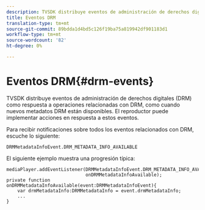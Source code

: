 ```yaml
---
description: TVSDK distribuye eventos de administración de derechos digitales (DRM) como respuesta a operaciones relacionadas con DRM, como cuando nuevos metadatos DRM están disponibles. El reproductor puede implementar acciones en respuesta a estos eventos.
title: Eventos DRM
translation-type: tm+mt
source-git-commit: 89bdda1d4bd5c126f19ba75a819942df901183d1
workflow-type: tm+mt
source-wordcount: '82'
ht-degree: 0%

---
```



# Eventos DRM{#drm-events}

TVSDK distribuye eventos de administración de derechos digitales (DRM) como respuesta a operaciones relacionadas con DRM, como cuando nuevos metadatos DRM están disponibles. El reproductor puede implementar acciones en respuesta a estos eventos.

Para recibir notificaciones sobre todos los eventos relacionados con DRM, escuche lo siguiente:

```
DRMMetadataInfoEvent.DRM_METADATA_INFO_AVAILABLE
```

El siguiente ejemplo muestra una progresión típica:

```
mediaPlayer.addEventListener(DRMMetadataInfoEvent.DRM_METADATA_INFO_AVAILABLE,  
                             onDRMMetadataInfoAvailable);   
private function onDRMMetadataInfoAvailable(event:DRMMetadataInfoEvent){ 
    var drmMetadataInfo:DRMMetadataInfo = event.drmMetadataInfo; 
    ... 
} 
```

